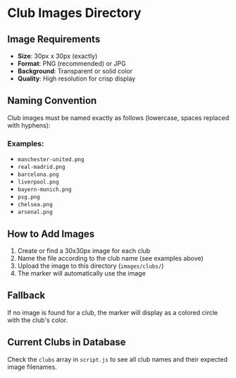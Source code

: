 # Club Images Directory

## Image Requirements
- **Size**: 30px x 30px (exactly)
- **Format**: PNG (recommended) or JPG
- **Background**: Transparent or solid color
- **Quality**: High resolution for crisp display

## Naming Convention
Club images must be named exactly as follows (lowercase, spaces replaced with hyphens):

### Examples:
- `manchester-united.png`
- `real-madrid.png`
- `barcelona.png`
- `liverpool.png`
- `bayern-munich.png`
- `psg.png`
- `chelsea.png`
- `arsenal.png`

## How to Add Images
1. Create or find a 30x30px image for each club
2. Name the file according to the club name (see examples above)
3. Upload the image to this directory (`images/clubs/`)
4. The marker will automatically use the image

## Fallback
If no image is found for a club, the marker will display as a colored circle with the club's color.

## Current Clubs in Database
Check the `clubs` array in `script.js` to see all club names and their expected image filenames.
